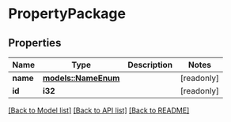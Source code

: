 # PropertyPackage

## Properties

Name | Type | Description | Notes
------------ | ------------- | ------------- | -------------
**name** | [**models::NameEnum**](NameEnum.md) |  | [readonly]
**id** | **i32** |  | [readonly]

[[Back to Model list]](../README.md#documentation-for-models) [[Back to API list]](../README.md#documentation-for-api-endpoints) [[Back to README]](../README.md)


